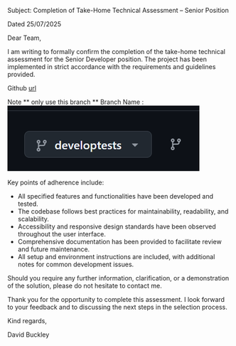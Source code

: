 Subject: Completion of Take-Home Technical Assessment – Senior Position

Dated 25/07/2025

Dear Team,

I am writing to formally confirm the completion of the take-home technical assessment for the
Senior Developer position. The project has been implemented in strict accordance with 
the requirements and guidelines provided.

Github [url](https://github.com/dotnetappdev/pdscs)

Note ** only use this branch **
Branch Name : ![alt text](image.png)

Key points of adherence include:
- All specified features and functionalities have been developed and tested.
- The codebase follows best practices for maintainability, readability, and scalability.
- Accessibility and responsive design standards have been observed throughout the user interface.
- Comprehensive documentation has been provided to facilitate review and future maintenance.
- All setup and environment instructions are included, with additional notes for common development issues.

Should you require any further information, clarification, or a demonstration of the solution,
please do not hesitate to contact me.

Thank you for the opportunity to complete this assessment. I look forward to your 
feedback and to discussing the next steps in the selection process.

Kind regards,

David Buckley


